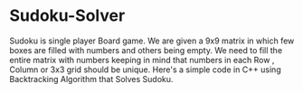 # Sudoku-Solver
Sudoku is single player Board game. We are given a 9x9 matrix in which few boxes are filled with numbers and others being empty. We need to fill the entire matrix with numbers keeping in mind that numbers in each Row , Column or 3x3 grid should be unique. Here's a simple code in C++ using Backtracking Algorithm that Solves Sudoku.
